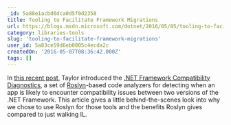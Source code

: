 ```yaml
---
_id: 5a88e1acbd6dca0d5f0d2358
title: Tooling to Facilitate Framework Migrations
url: https://blogs.msdn.microsoft.com/dotnet/2016/05/05/tooling-to-facilitate-framework-migrations/
category: libraries-tools
slug: 'tooling-to-facilitate-framework-migrations'
user_id: 5a83ce59d6eb0005c4ecda2c
createdOn: '2016-05-07T08:36:42.000Z'
tags: []
---
```


In <a href="https://blogs.msdn.microsoft.com/dotnet/2016/03/03/net-framework-compatibility-diagnostics/">this recent post</a>, Taylor introduced the <a href="https://www.nuget.org/packages/Microsoft.DotNet.FrameworkCompatibilityDiagnostics/">.NET Framework Compatibility Diagnostics</a>, a set of <a href="http://github.com/dotnet/roslyn/">Roslyn</a>-based code analyzers for detecting when an app is likely to encounter compatibility issues between two versions of the .NET Framework. This article gives a little behind-the-scenes look into why we chose to use Roslyn for those tools and the benefits Roslyn gives compared to just walking IL.
